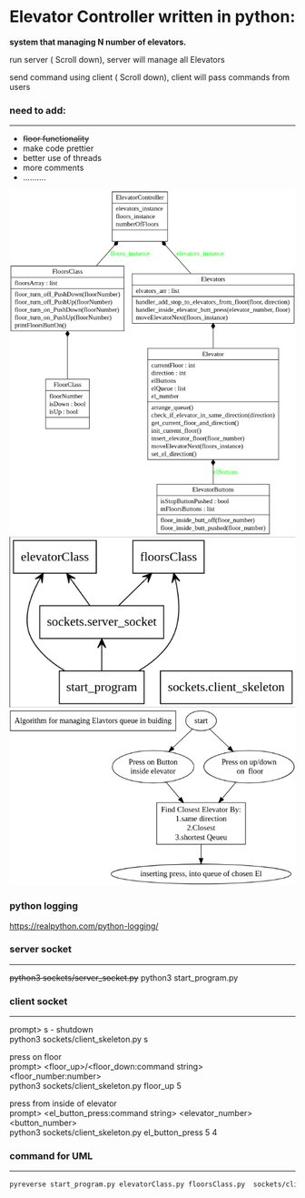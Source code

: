 
# Elevator Controller written in python:

**system that managing N number of elevators.**

run server ( Scroll down), server will manage all Elevators


send command using client ( Scroll down), client will pass commands from users


### need to add: 
________________

* ~~floor functionality~~
* make code prettier
* better use of threads
* more comments
* ..........




![UML](./diagram/myUML.png)
![UML2](./diagram/myUML2.png)
![UML3](./diagram/myUML3.png)

### python logging
https://realpython.com/python-logging/


### server socket
------------------
~~python3 sockets/server_socket.py~~
python3 start_program.py 

### client socket
------------------
prompt> s - shutdown  
python3 sockets/client_skeleton.py  s


press on floor  
prompt> <floor_up>/<floor_down:command string>     <floor_number:number>  
python3 sockets/client_skeleton.py  floor_up 5

press from inside of elevator  
prompt> <el_button_press:command string>  <elevator_number>   <button_number>   
python3  sockets/client_skeleton.py  el_button_press 5  4


### command for UML
--------------------



```bash
pyreverse start_program.py elevatorClass.py floorsClass.py  sockets/client_skeleton.py sockets server_socket.py ```